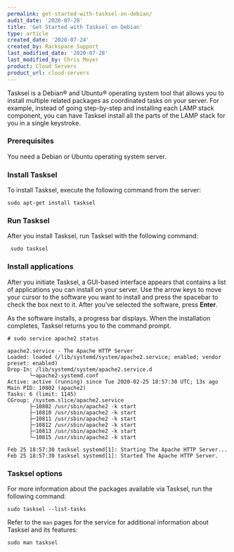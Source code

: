 ```yaml
---
permalink: get-started-with-tasksel-on-debian/
audit_date: '2020-07-28'
title: 'Get Started with Tasksel on Debian'
type: article
created_date: '2020-07-24'
created_by: Rackspace Support
last_modified_date: '2020-07-28'
last_modified_by: Chris Moyer
product: Cloud Servers
product_url: cloud-servers
---
```


Tasksel is a Debian&reg; and Ubuntu&reg; operating system tool that allows you to install multiple related
packages as coordinated tasks on your server. For example, instead of going step-by-step and installing each
LAMP stack component, you can have Tasksel install all the parts of the LAMP stack for you in a single keystroke.

### Prerequisites

You need a Debian or Ubuntu operating system server.

### Install Tasksel

To install Tasksel, execute the following command from the server:

    sudo apt-get install tasksel

### Run Tasksel

After you install Tasksel, run Tasksel with the following command:

     sudo tasksel

### Install applications

After you initiate Tasksel, a GUI-based interface appears that contains a list of applications you can install on
your server. Use the arrow keys to move your cursor to the software you want to install and press the spacebar
to check the box next to it. After you’ve selected the software, press **Enter**.

As the software installs, a progress bar displays. When the installation completes, Tasksel returns you to the
command prompt.

    # sudo service apache2 status

    apache2.service - The Apache HTTP Server
    Loaded: loaded (/lib/systemd/system/apache2.service; enabled; vendor preset: enabled)
    Drop-In: /lib/systemd/system/apache2.service.d
           └─apache2-systemd.conf
    Active: active (running) since Tue 2020-02-25 18:57:30 UTC; 13s ago
    Main PID: 10802 (apache2)
    Tasks: 6 (limit: 1145)
    CGroup: /system.slice/apache2.service
           ├─10802 /usr/sbin/apache2 -k start
           ├─10810 /usr/sbin/apache2 -k start
           ├─10811 /usr/sbin/apache2 -k start
           ├─10812 /usr/sbin/apache2 -k start
           ├─10813 /usr/sbin/apache2 -k start
           └─10815 /usr/sbin/apache2 -k start

    Feb 25 18:57:30 tasksel systemd[1]: Starting The Apache HTTP Server...
    Feb 25 18:57:30 tasksel systemd[1]: Started The Apache HTTP Server.

### Tasksel options

For more information about the packages available via Tasksel, run the following command:

    sudo tasksel --list-tasks

Refer to the `man` pages for the service for additional information about Tasksel and its features:

    sudo man tasksel
